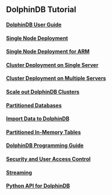 ## DolphinDB Tutorial
#### [DolphinDB User Guide](https://github.com/dolphindb/Tutorials_EN/blob/master/dolphindb_user_guide.md)
#### [Single Node Deployment](https://github.com/dolphindb/Tutorials_EN/blob/master/standalone_server.md)
#### [Single Node Deployment for ARM](https://github.com/dolphindb/Tutorials_EN/blob/master/ARM_standalone_deploy.md)
#### [Cluster Deployment on Single Server](https://github.com/dolphindb/Tutorials_EN/blob/master/single_machine_cluster_deploy.md)
#### [Cluster Deployment on Multiple Servers](https://github.com/dolphindb/Tutorials_EN/blob/master/multi_machine_cluster_deploy.md)
#### [Scale out DolphinDB Clusters](https://github.com/dolphindb/Tutorials_EN/blob/master/cluster_scaleout.md)
#### [Partitioned Databases](https://github.com/dolphindb/Tutorials_EN/blob/master/database.md)
#### [Import Data to DolphinDB](https://github.com/dolphindb/Tutorials_EN/blob/master/import_data.md)
#### [Partitioned In-Memory Tables](https://github.com/dolphindb/Tutorials_EN/blob/master/partitioned_in_memory_table.md)
#### [DolphinDB Programming Guide](https://github.com/dolphindb/Tutorials_EN/blob/master/DolphinDB_Programming_Guide.md)
#### [Security and User Access Control](https://github.com/dolphindb/Tutorials_EN/blob/master/ACL_and_Security.md)
#### [Streaming](https://github.com/dolphindb/Tutorials_EN/blob/master/streaming_tutorial.md)
#### [Python API for DolphinDB](https://github.com/dolphindb/Tutorials_EN/blob/master/python_api.md)
